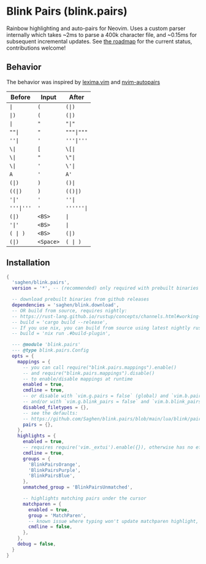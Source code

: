 # Blink Pairs (blink.pairs)

Rainbow highlighting and auto-pairs for Neovim. Uses a custom parser internally which takes ~2ms to parse a 400k character file, and ~0.15ms for subsequent incremental updates. See [the roadmap](https://github.com/Saghen/blink.pairs/issues/9) for the current status, contributions welcome!

## Behavior

The behavior was inspired by [lexima.vim](https://github.com/cohama/lexima.vim) and [nvim-autopairs](https://github.com/windwp/nvim-autopairs)

| Before   | Input   | After    |
|----------|---------|----------|
| `\|`       | `(`       | `(\|)`     |
| `\|)`      | `(`       | `(\|)`     |
| `\|`       | `"`       | `"\|"`     |
| `""\|`     | `"`       | `"""\|"""` |
| `''\|`     | `'`       | `'''\|'''` |
| `\\|`       | `[`       | `\[\|`     |
| `\\|`       | `"`       | `\"\|`     |
| `\\|`       | `'`       | `\'\|`     |
| `A`        | `'`       | `A'`       |
| `(\|)`     | `)`       | `()\|`     |
| `((\|)`     | `)`       | `(()\|)`     |
| `'\|'`     | `'`       | `''\|`     |
| `'''\|'''` | `'`       | `''''''\|` |
| `(\|)`     | `<BS>`    | `\|`       |
| `'\|'`     | `<BS>`    | `\|`       |
| `( \| )`   | `<BS>`    | `(\|)`     |
| `(\|)`     | `<Space>` | `( \| )`   |

## Installation

```lua
{
  'saghen/blink.pairs',
  version = '*', -- (recommended) only required with prebuilt binaries

  -- download prebuilt binaries from github releases
  dependencies = 'saghen/blink.download',
  -- OR build from source, requires nightly:
  -- https://rust-lang.github.io/rustup/concepts/channels.html#working-with-nightly-rust
  -- build = 'cargo build --release',
  -- If you use nix, you can build from source using latest nightly rust with:
  -- build = 'nix run .#build-plugin',

  --- @module 'blink.pairs'
  --- @type blink.pairs.Config
  opts = {
    mappings = {
      -- you can call require("blink.pairs.mappings").enable()
      -- and require("blink.pairs.mappings").disable()
      -- to enable/disable mappings at runtime
      enabled = true,
      cmdline = true,
      -- or disable with `vim.g.pairs = false` (global) and `vim.b.pairs = false` (per-buffer)
      -- and/or with `vim.g.blink_pairs = false` and `vim.b.blink_pairs = false`
      disabled_filetypes = {},
      -- see the defaults:
      -- https://github.com/Saghen/blink.pairs/blob/main/lua/blink/pairs/config/mappings.lua#L14
      pairs = {},
    },
    highlights = {
      enabled = true,
      -- requires require('vim._extui').enable({}), otherwise has no effect
      cmdline = true,
      groups = {
        'BlinkPairsOrange',
        'BlinkPairsPurple',
        'BlinkPairsBlue',
      },
      unmatched_group = 'BlinkPairsUnmatched',

      -- highlights matching pairs under the cursor
      matchparen = {
        enabled = true,
        group = 'MatchParen',
        -- known issue where typing won't update matchparen highlight, disabled by default
        cmdline = false,
      },
    },
    debug = false,
  }
}
```
